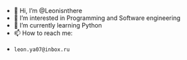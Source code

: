 - 👋 Hi, I’m @Leonisnthere
- 👀 I’m interested in Programming and Software engineering
- 🌱 I’m currently learning Python
- 📫 How to reach me:
-     leon.ya07@inbox.ru

<!---
Leonisnthere/Leonisnthere is a ✨ special ✨ repository because its `README.md` (this file) appears on your GitHub profile.
You can click the Preview link to take a look at your changes.
--->
